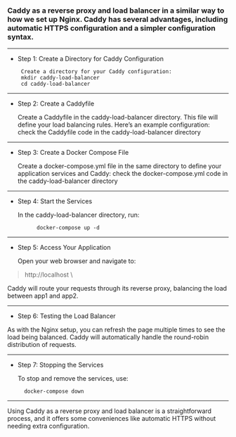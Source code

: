 ### Caddy as a reverse proxy and load balancer in a similar way to how we set up Nginx. Caddy has several advantages, including automatic HTTPS configuration and a simpler configuration syntax.
---
 - Step 1: Create a Directory for Caddy Configuration

        Create a directory for your Caddy configuration:
        mkdir caddy-load-balancer
        cd caddy-load-balancer
---
- Step 2: Create a Caddyfile

    Create a Caddyfile in the caddy-load-balancer directory. This file will define your load balancing rules. Here’s an example configuration:
    check the Caddyfile code in the caddy-load-balancer directory
---
- Step 3: Create a Docker Compose File

    Create a docker-compose.yml file in the same directory to define your application services and Caddy:
    check the docker-compose.yml code in the caddy-load-balancer directory
---
- Step 4: Start the Services

    In the caddy-load-balancer directory, run:
  
            docker-compose up -d
---
- Step 5: Access Your Application

    Open your web browser and navigate to:
>    http://localhost \

 Caddy will route your requests through its reverse proxy, balancing the load between app1 and app2.

---
-    Step 6: Testing the Load Balancer

  As with the Nginx setup, you can refresh the page multiple times to see the load being balanced. Caddy will automatically handle the round-robin distribution of requests.

---
- Step 7: Stopping the Services

    To stop and remove the services, use:

        docker-compose down
---
Using Caddy as a reverse proxy and load balancer is a straightforward process, and it offers some conveniences like automatic HTTPS without needing extra configuration. 
